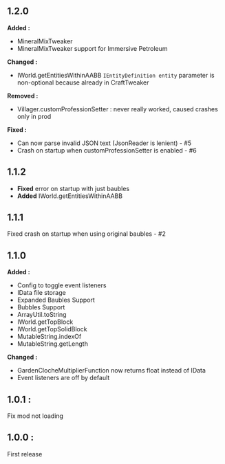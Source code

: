 ## 1.2.0
**Added :**
- MineralMixTweaker
- MineralMixTweaker support for Immersive Petroleum

**Changed :**
- IWorld.getEntitiesWithinAABB `IEntityDefinition entity` parameter is non-optional because already in CraftTweaker

**Removed :**
- Villager.customProfessionSetter : never really worked, caused crashes only in prod

**Fixed :**
- Can now parse invalid JSON text (JsonReader is lenient) - #5
- Crash on startup when customProfessionSetter is enabled - #6

## 1.1.2
- **Fixed** error on startup with just baubles
- **Added** IWorld.getEntitiesWithinAABB

## 1.1.1
Fixed crash on startup when using original baubles - #2

## 1.1.0

**Added :**
- Config to toggle event listeners
- IData file storage
- Expanded Baubles Support
- Bubbles Support
- ArrayUtil.toString
- IWorld.getTopBlock
- IWorld.getTopSolidBlock
- MutableString.indexOf
- MutableString.getLength

**Changed :**
- GardenClocheMultiplierFunction now returns float instead of IData
- Event listeners are off by default

## 1.0.1 : 
Fix mod not loading

## 1.0.0 :
First release